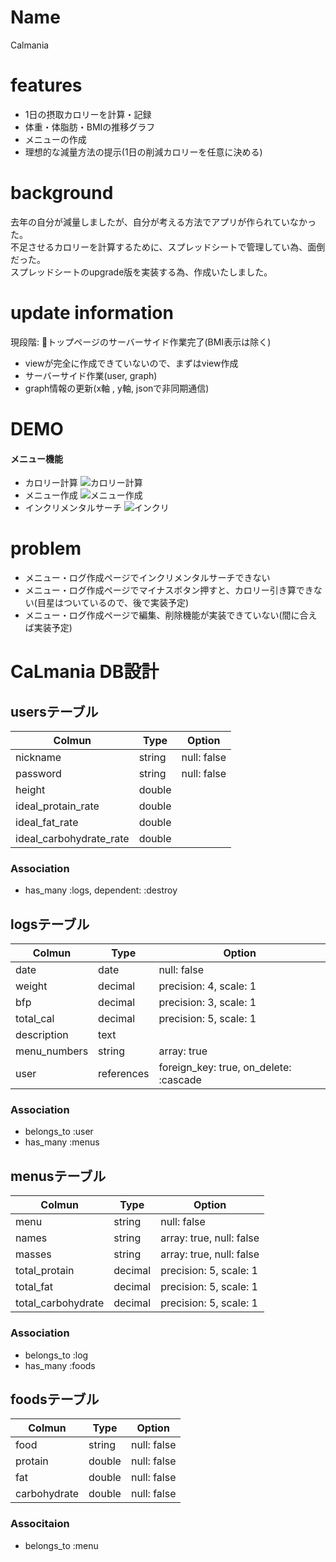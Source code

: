 # Name
 Calmania

# features
- 1日の摂取カロリーを計算・記録
- 体重・体脂肪・BMIの推移グラフ
- メニューの作成
- 理想的な減量方法の提示(1日の削減カロリーを任意に決める)

# background
 去年の自分が減量しましたが、自分が考える方法でアプリが作られていなかった。  
 不足させるカロリーを計算するために、スプレッドシートで管理してい為、面倒だった。  
 スプレッドシートのupgrade版を実装する為、作成いたしました。
 
# update information
 現段階: トップページのサーバーサイド作業完了(BMI表示は除く)
 - viewが完全に作成できていないので、まずはview作成
 - サーバーサイド作業(user, graph)
 - graph情報の更新(x軸 , y軸, jsonで非同期通信)

# DEMO
 #### メニュー機能
  - カロリー計算
   ![カロリー計算](https://user-images.githubusercontent.com/61616172/89990301-1eaff880-dcbd-11ea-9151-1cc8f4083744.gif)
  - メニュー作成
   ![メニュー作成](https://user-images.githubusercontent.com/61616172/89990346-35564f80-dcbd-11ea-854a-72683b7a5f0c.gif)
  - インクリメンタルサーチ
   ![インクリ](https://user-images.githubusercontent.com/61616172/89992424-389f0a80-dcc0-11ea-9de7-1d78862cff1e.gif)


# problem
  - メニュー・ログ作成ページでインクリメンタルサーチできない
  - メニュー・ログ作成ページでマイナスボタン押すと、カロリー引き算できない(目星はついているので、後で実装予定)
  - メニュー・ログ作成ページで編集、削除機能が実装できていない(間に合えば実装予定)

# CaLmania DB設計

## usersテーブル
|Colmun|Type|Option|
|-------|----|------|
|nickname|string|null: false|
|password|string|null: false|
|height|double||
|ideal_protain_rate|double||
|ideal_fat_rate|double||
|ideal_carbohydrate_rate|double||
### Association
- has_many :logs, dependent: :destroy

## logsテーブル
|Colmun|Type|Option|
|-------|----|------|
|date|date|null: false|
|weight|decimal|precision: 4, scale: 1|
|bfp|decimal|precision: 3, scale: 1|
|total_cal|decimal|precision: 5, scale: 1|
|description|text||
|menu_numbers|string|array: true|
|user|references|foreign_key: true, on_delete: :cascade|
### Association
- belongs_to :user
- has_many :menus

## menusテーブル
|Colmun|Type|Option|
|-------|----|------|
|menu|string|null: false|
|names|string|array: true, null: false|
|masses|string|array: true, null: false|
|total_protain|decimal|precision: 5, scale: 1|
|total_fat|decimal|precision: 5, scale: 1|
|total_carbohydrate|decimal|precision: 5, scale: 1|
### Association
- belongs_to :log
- has_many :foods

## foodsテーブル
|Colmun|Type|Option|
|-------|----|------|
|food|string|null: false|
|protain|double|null: false|
|fat|double|null: false|
|carbohydrate|double|null: false|
### Associtaion
- belongs_to :menu
